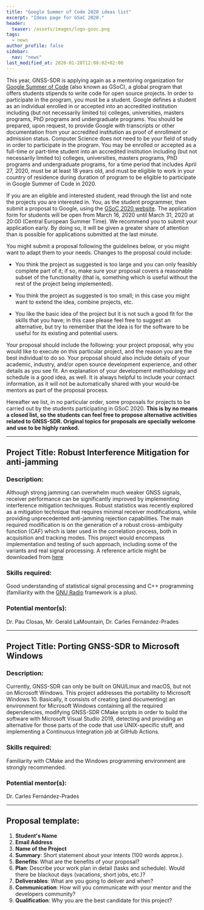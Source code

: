 ```yaml
---
title: "Google Summer of Code 2020 ideas list"
excerpt: "Ideas page for GSoC 2020."
header:
  teaser: /assets/images/logo-gsoc.png
tags:
  - news  
author_profile: false
sidebar:
  nav: "news"
last_modified_at: 2020-01-28T12:08:02+02:00
---
```



This year, GNSS-SDR is applying again as a mentoring organization for [Google Summer of Code](https://summerofcode.withgoogle.com/) (also known as GSoC), a global program that offers students stipends to write code for open source projects. In order to participate in the program, you must be a student. Google defines a student as an individual enrolled in or accepted into an accredited institution including (but not necessarily limited to) colleges, universities, masters programs, PhD programs and undergraduate programs. You should be prepared, upon request, to provide Google with transcripts or other documentation from your accredited institution as proof of enrollment or admission status. Computer Science does not need to be your field of study in order to participate in the program. You may be enrolled or accepted as a full-time or part-time student into an accredited institution including (but not necessarily limited to) colleges, universities, masters programs, PhD programs and undergraduate programs, for a time period that includes April 27, 2020, must be at least 18 years old, and must be eligible to work in your country of residence during duration of program to be eligible to participate in Google Summer of Code in 2020.

If you are an eligible and interested student, read through the list and note the projects you are interested in. You, as the student programmer, then submit a proposal to Google, using the [GSoC 2020 website](https://summerofcode.withgoogle.com/). The application form for students will be open from March 16, 2020 until March 31, 2020 at 20:00 (Central European Summer Time). We recommend you to submit your application early. By doing so, it will be given a greater share of attention than is possible for applications submitted at the last minute.

You might submit a proposal following the guidelines below, or you might want to adapt them to your needs. Changes to the proposal could include:

  * You think the project as suggested is too large and you can only feasibly complete part of it; if so, make sure your proposal covers a reasonable subset of the functionality (that is, something which is useful without the rest of the project being implemented).

  * You think the project as suggested is too small; in this case you might want to extend the idea, combine projects, etc.

  * You like the basic idea of the project but it is not such a good fit for the skills that you have; in this case please feel free to suggest an alternative, but try to remember that the idea is for the software to be useful for its existing and potential users.

Your proposal should include the following: your project proposal, why you would like to execute on this particular project, and the reason you are the best individual to do so. Your proposal should also include details of your academic, industry, and/or open source development experience, and other details as you see fit. An explanation of your development methodology and schedule is a good idea, as well. It is always helpful to include your contact information, as it will not be automatically shared with your would-be mentors as part of the proposal process.

Hereafter we list, in no particular order, some proposals for projects to be carried out by the students participating in GSoC 2020. **This is by no means a closed list, so the students can feel free to propose alternative activities related to GNSS-SDR. Original topics for proposals are specially welcome and use to be highly ranked.**

-------


## Project Title: Robust Interference Mitigation for anti-jamming

### Description:
Although strong jamming can overwhelm much weaker GNSS signals, receiver performance can be significantly improved by implementing interference mitigation techniques. Robust statistics was recently explored as a mitigation technique that requires minimal receiver modifications, while providing unprecedented anti-jamming rejection capabilities. The main required modification is on the generation of a robust cross-ambiguity function (CAF) which is later used in the correlation process, both in acquisition and tracking modes. This project would encompass implementation and testing of such approach, including some of the variants and real signal processing. A reference article might be downloaded from [here](http://www.insidegnss.com/auto/sepoct17-BORIO_0.pdf)    

### Skills required:
Good understanding of statistical signal processing and C++ programming (familiarity with the [GNU Radio](https://gnuradio.org) framework is a plus).

### Potential mentor(s):
Dr. Pau Closas, Mr. Gerald LaMountain, Dr. Carles Fern&aacute;ndez-Prades


---------


## Project Title: Porting GNSS-SDR to Microsoft Windows

### Description:
Currently, GNSS-SDR can only be built on GNU/Linux and macOS, but not on Microsoft Windows. This project addresses the portability to Microsoft Windows 10. Basically, it consists of creating (and documenting) an environment for Microsoft Windows containing all the required dependencies, modifying GNSS-SDR CMake scripts in order to build the software with Microsoft Visual Studio 2019, detecting and providing an alternative for those parts of the code that use UNIX-specific stuff, and implementing a Continuous Integration job at GitHub Actions.

### Skills required:
Familiarity with CMake and the Windows programming environment are strongly recommended.

### Potential mentor(s):
Dr. Carles Fern&aacute;ndez-Prades


-------


## Proposal template:

  1. **Student's Name**
  2. **Email Address**
  3. **Name of the Project**
  4. **Summary**: Short statement about your intents (100 words approx.).
  5. **Benefits**: What are the benefits of your proposal?
  6. **Plan**: Describe your work plan in detail (tasks and schedule). Would there be blackout days (vacations, short jobs, etc.)?
  7. **Deliverables**: What are you going to deliver and when?
  8. **Communication**: How will you communicate with your mentor and the developers community?
  9. **Qualification**: Why you are the best candidate for this project?

